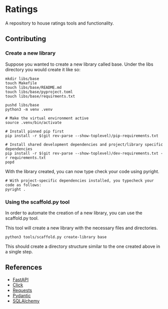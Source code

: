 # Ratings

A repository to house ratings tools and functionality.

## Contributing

### Create a new library

Suppose you wanted to create a new library called base. Under the libs directory you would create it like so:

```shell
mkdir libs/base
touch Makefile
touch libs/base/README.md
touch libs/base/pyproject.toml
touch libs/base/requirments.txt

pushd libs/base
python3 -m venv .venv

# Make the virtual environment active
source .venv/bin/activate

# Install pinned pip first
pip install -r $(git rev-parse --show-toplevel)/pip-requirements.txt

# Install shared development dependencies and project/library specific dependencies
pip install -r $(git rev-parse --show-toplevel)/dev-requirements.txt -r requirements.txt
popd
```

With the library created, you can now type check your code using pyright.

```shell    
# With project-specific dependencies installed, you typecheck your code as follows:
pyright .
```

### Using the scaffold.py tool

In order to automate the creation of a new library, you can use the scaffold.py tool. 

This tool will create a new library with the necessary files and directories.

```shell
python3 tools/scaffold.py create-library base
```

This should create a directory structure similar to the one created above in a single step.


## References

- [FastAPI](https://fastapi.tiangolo.com/)
- [Click](https://click.palletsprojects.com/en/8.0.x/)
- [Requests](https://docs.python-requests.org/en/master/)
- [Pydantic](https://pydantic-docs.helpmanual.io/)
- [SQLAlchemy](https://www.sqlalchemy.org/)
